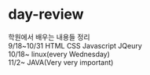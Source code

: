 # day-review
학원에서 배우는 내용들 정리<br/>
9/18~10/31 HTML CSS Javascript JQeury<br/>
10/18~ linux(every Wednesday)<br/>
11/2~ JAVA(Very very important)<br/>